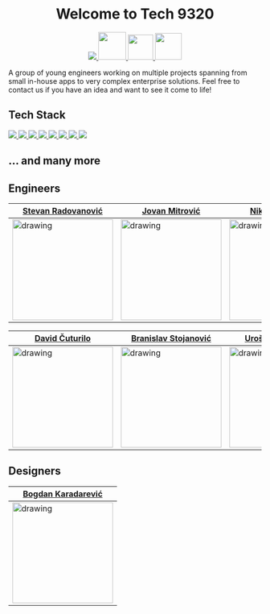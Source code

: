 <h1 align="center" >
Welcome to Tech 9320
</h1>
<p align="center">
  <a href="https://www.linkedin.com/company/tech9320/">
    <img src="https://skillicons.dev/icons?i=linkedin" />
  </a>
   <a href="https://www.upwork.com/agencies/1645551462146662400/">
    <img src="https://user-images.githubusercontent.com/44339816/234823820-29746758-094c-4fe8-bab1-a634a790354d.png" width="55">
  </a>

   <a href="mailto:office@9320.tech">
    <img src="https://user-images.githubusercontent.com/44339816/234824314-33de8f7b-273c-4c0e-9384-eaee4f784a6a.png" width="50">
  </a>
  <a href="https://www.9320.tech">
    <img src="https://user-images.githubusercontent.com/44339816/234824716-91d9587d-c869-454a-8fcb-1da535cd0705.png" width="53">
  </a>
</p>

A group of young engineers working on multiple projects spanning from small in-house apps to very complex enterprise solutions. Feel free to contact us if you have an idea and want to see it come to life!

## Tech Stack
<p>
  <a href="https://skillicons.dev">
    <img src="https://skillicons.dev/icons?i=js,ts,angular,react#gh-dark-mode-only"/>
    <img src="https://skillicons.dev/icons?i=nodejs,express,deno,nestjs#gh-dark-mode-only"/>
    <img src="https://skillicons.dev/icons?i=graphql,jest,rabbitmq,reactivex#gh-dark-mode-only"/>
    <img src="https://skillicons.dev/icons?i=postgresql,mongodb,mysql,firebase#gh-dark-mode-only" />
    <img src="https://skillicons.dev/icons?i=redis,supabase,dynamodb,sqlite#gh-dark-mode-only" />
    <img src="https://skillicons.dev/icons?i=linux,c,bash,go#gh-dark-mode-only" />
    <img src="https://skillicons.dev/icons?i=aws,gcp,azure,heroku#gh-dark-mode-only" />
    <img src="https://skillicons.dev/icons?i=git,docker,kubernetes,jenkins,electron#gh-dark-mode-only" />
  </a>

</p>

## ... and many more

## Engineers

| <a href="https://github.com/radovanovic-stevan">Stevan Radovanović</a>  | <a href="https://github.com/jovanmit998">Jovan Mitrović</a>  | <a href="https://github.com/DzoniTheNick">Nikola Petrović</a>  |
|---|---|---|
| <img src="https://github.com/tech9320/.github/assets/44339816/3fd6f804-8faa-4b0b-b141-375a6f986842" alt="drawing" width="200"/> | <img src="https://github.com/tech9320/.github/assets/107929243/da3b8ab6-9499-448f-a24a-928e94419df2" alt="drawing" width="200"/>  | <img src="https://github.com/tech9320/.github/assets/44339816/f778e32a-87ff-40bf-9d6a-d3660ebb79f4" alt="drawing" width="200"/>  |![download (1)](https://user-images.githubusercontent.com/44339816/234821120-f591a2f8-5da8-43bd-8b84-303a55e6a26e.jpeg)

| <a href="https://github.com/DavidCuturilo">David Čuturilo</a>  | <a href="https://github.com/Banega00">Branislav Stojanović</a>  | <a href="https://github.com/UrosStan">Uroš Stanimirović</a> |
|---|---|---|
| <img src="https://github.com/tech9320/.github/assets/44339816/7312ec24-38da-4164-a3d4-88160b0b06d5" alt="drawing" width="200"/> | <img src="https://github.com/tech9320/.github/assets/44339816/b6543bd2-a550-4e01-8756-8e83d59f346a" alt="drawing" width="200"/>  | <img src="https://github.com/tech9320/.github/assets/44339816/bcc82328-badc-4085-ad79-cb844abc3274" alt="drawing" width="200"/>  |

## Designers

| <a href="https://github.com/orgs/tech9320/people/BKaradarevic">Bogdan Karadarević</a>  |
|---|
| <img src="https://github.com/tech9320/.github/assets/44339816/db16b582-1a6d-48a1-bdf7-f9c245ea9edc" alt="drawing" width="200"/> |

